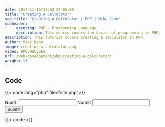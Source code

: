 ```yaml
---
date: 2017-11-15T17:52:37-05:00
title: "Creating A Calculator"
seo_title: "Creating A Calculator | PHP | Mike Dane"
subheader:
     greeting: PHP - Programming Language
     description: This course covers the basics of programming in PHP. Work your way through the videos and we'll teach you everything you need to know to start your programming journey!
description: This tutorial covers creating a calculator in PHP.
author: Mike Dane
image: creating-a-calculator.png
video: 9POvWdCypkA
url: /web-development/php/creating-a-calculator/
weight: 11
---
```


## Code

{{< code lang="php" file="site.php">}}
<form action="site.php" method="GET">
     Num1: <input type="number" name="num1">
     Num2: <input type="number" name="num2">
     <input type="submit">
</form>

<?php
     $num1 = $_GET["num1"];
     $num2 = $_GET["num2"];
     echo $num1 + $num2;
?>
{{< /code >}}